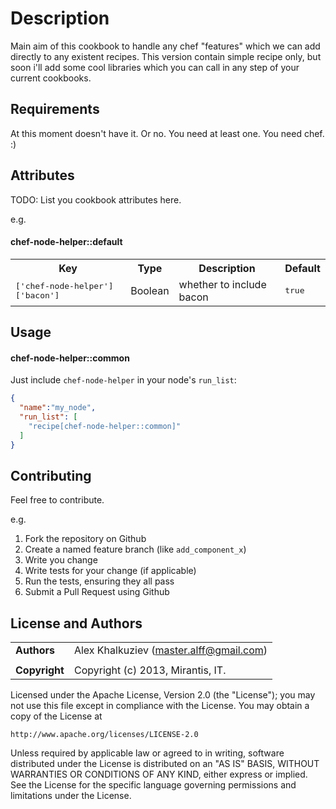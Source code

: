 Description
=========================
 Main aim of this cookbook to handle any chef "features" which we can add directly to any existent recipes.
 This version contain simple recipe only, but soon i'll add some cool libraries which you can call in any step of your current cookbooks.

Requirements
------------
At this moment doesn't have it. Or no. You need at least one. You need chef. :)

Attributes
----------
TODO: List you cookbook attributes here.

e.g.
#### chef-node-helper::default
<table>
  <tr>
    <th>Key</th>
    <th>Type</th>
    <th>Description</th>
    <th>Default</th>
  </tr>
  <tr>
    <td><tt>['chef-node-helper']['bacon']</tt></td>
    <td>Boolean</td>
    <td>whether to include bacon</td>
    <td><tt>true</tt></td>
  </tr>
</table>

Usage
-----
#### chef-node-helper::common

Just include `chef-node-helper` in your node's `run_list`:

```json
{
  "name":"my_node",
  "run_list": [
    "recipe[chef-node-helper::common]"
  ]
}
```

Contributing
------------
Feel free to contribute.

e.g.
1. Fork the repository on Github
2. Create a named feature branch (like `add_component_x`)
3. Write you change
4. Write tests for your change (if applicable)
5. Run the tests, ensuring they all pass
6. Submit a Pull Request using Github

License and Authors
-------------------

|                      |                                                    |
|:---------------------|:---------------------------------------------------|
| **Authors**          |  Alex Khalkuziev (<master.alff@gmail.com>)         |
|                      |                                                    |
| **Copyright**        |  Copyright (c) 2013, Mirantis, IT.                 |

Licensed under the Apache License, Version 2.0 (the "License");
you may not use this file except in compliance with the License.
You may obtain a copy of the License at

    http://www.apache.org/licenses/LICENSE-2.0

Unless required by applicable law or agreed to in writing, software
distributed under the License is distributed on an "AS IS" BASIS,
WITHOUT WARRANTIES OR CONDITIONS OF ANY KIND, either express or implied.
See the License for the specific language governing permissions and
limitations under the License.
